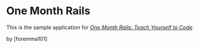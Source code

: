 # One Month Rails

This is the sample application for 
[*One Month Rails: Teach Yourself to Code*](http://onemonth.com)

by [foremma101]